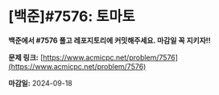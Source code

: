 # [백준]#7576: 토마토

**백준에서 #7576 풀고 레포지토리에 커밋해주세요. 마감일 꼭 지키자!!**

**문제 링크:** [https://www.acmicpc.net/problem/7576](https://www.acmicpc.net/problem/7576)

**마감일:** 2024-09-18
